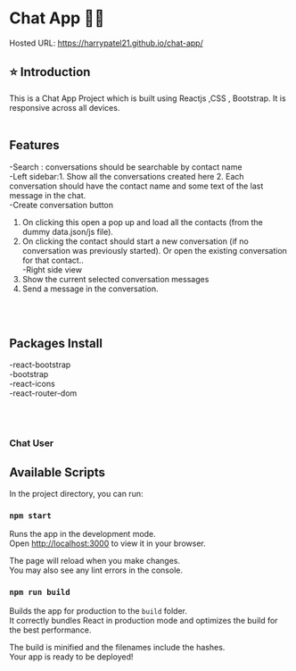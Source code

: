 # Chat App  🚀🚀

Hosted URL: https://harrypatel21.github.io/chat-app/

## ⭐ Introduction

This is a Chat App Project which is built using Reactjs ,CSS  , Bootstrap. It is responsive across all devices.
<br/>
<br/>

## Features
-Search : conversations should be searchable by contact name<br/>
-Left sidebar:1.  Show all the conversations created here
2.  Each conversation should have the contact name and some text of the
last message in the chat.<br/>
-Create conversation button
1. On clicking this open a pop up and load all the contacts (from the dummy
data.json/js file).
2.  On clicking the contact should start a new conversation (if no
conversation was previously started). Or open the existing conversation
for that contact..<br/>
-Right side view
1. Show the current selected conversation messages
2. Send a message in the conversation.<br/>
<br/>
<br/>

## Packages Install
-react-bootstrap<br/>
-bootstrap<br/>
-react-icons<br/>
-react-router-dom<br />


<br/>
<br/>

###  Chat User




## Available Scripts

In the project directory, you can run:

### `npm start`

Runs the app in the development mode.\
Open [http://localhost:3000](http://localhost:3000) to view it in your browser.

The page will reload when you make changes.\
You may also see any lint errors in the console.

### `npm run build`

Builds the app for production to the `build` folder.\
It correctly bundles React in production mode and optimizes the build for the best performance.

The build is minified and the filenames include the hashes.\
Your app is ready to be deployed!
